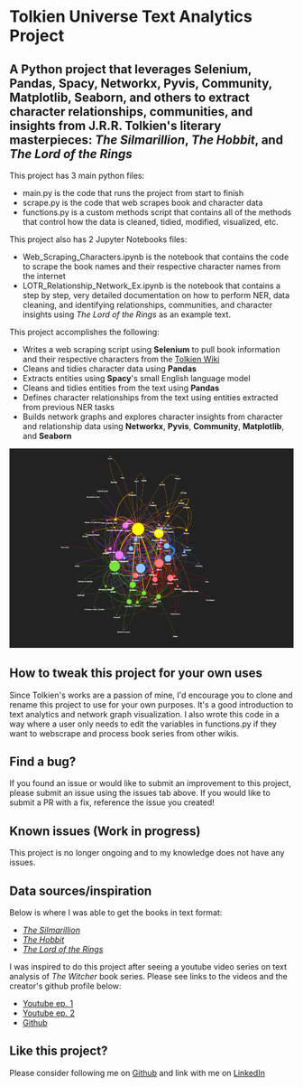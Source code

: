 # Tolkien Universe Text Analytics Project

## A **Python** project that leverages Selenium, Pandas, Spacy, Networkx, Pyvis, Community, Matplotlib, Seaborn, and others to extract character relationships, communities, and insights from J.R.R. Tolkien's literary masterpieces: *The Silmarillion*, *The Hobbit*, and *The Lord of the Rings*

This project has 3 main python files:
- main.py is the code that runs the project from start to finish
- scrape.py is the code that web scrapes book and character data
- functions.py is a custom methods script that contains all of the methods that control how the data is cleaned, tidied, modified, visualized, etc.

This project also has 2 Jupyter Notebooks files:
- Web_Scraping_Characters.ipynb is the notebook that contains the code to scrape the book names and their respective character names from the internet
- LOTR_Relationship_Network_Ex.ipynb is the notebook that contains a step by step, very detailed documentation on how to perform NER, data cleaning, and identifying relationships, communities, and character insights using *The Lord of the Rings* as an example text.

This project accomplishes the following:
- Writes a web scraping script using **Selenium** to pull book information and their respective characters from the [Tolkien Wiki](https://lotr.fandom.com/wiki/Category:Characters)
- Cleans and tidies character data using **Pandas**
- Extracts entities using **Spacy**'s small English language model
- Cleans and tidies entities from the text using **Pandas**
- Defines character relationships from the text using entities extracted from previous NER tasks
- Builds network graphs and explores character insights from character and relationship data using **Networkx**, **Pyvis**, **Community**, **Matplotlib**, and **Seaborn**  

![LOTR Network Graph](https://github.com/Kevin-Cosgrove/JRRT_Relationship_Network/blob/main/assets/img/read_me_graph.png)

## How to tweak this project for your own uses
Since Tolkien's works are a passion of mine, I'd encourage you to clone and rename this project to use for your own purposes. It's a good introduction to text analytics and network graph visualization.
I also wrote this code in a way where a user only needs to edit the variables in functions.py if they want to webscrape and process book series from other wikis.

## Find a bug?
If you found an issue or would like to submit an improvement to this project, please submit an issue using the issues tab above. If you would like to submit a PR with a fix, reference the issue you created!

## Known issues (Work in progress)
This project is no longer ongoing and to my knowledge does not have any issues.

## Data sources/inspiration
Below is where I was able to get the books in text format:
- *[The Silmarillion](https://archive.org/stream/TheSilmarillionIllustratedJ.R.R.TolkienTedNasmith/The%20Silmarillion%20%28Illustrated%29%20-%20J.%20R.%20R.%20Tolkien%3B%20Ted%20Nasmith%3B_djvu.txt)*
- *[The Hobbit](https://archive.org/stream/dli.ernet.474126/474126-The%20Hobbit%281937%29_djvu.txt)*
- *[The Lord of the Rings](https://www.kaggle.com/datasets/ashishsinhaiitr/lord-of-the-rings-text)*

I was inspired to do this project after seeing a youtube video series on text analysis of *The Witcher* book series. Please see links to the videos and the creator's github profile below:
- [Youtube ep. 1](https://www.youtube.com/watch?v=RuNolAh_4bU)
- [Youtube ep. 2](https://www.youtube.com/watch?v=fAHkJ_Dhr50)
- [Github](https://github.com/thu-vu92)

## Like this project?
Please consider following me on [Github](https://github.com/Kevin-Cosgrove) and link with me on [LinkedIn](https://www.linkedin.com/in/kevin-j-cosgrove)
